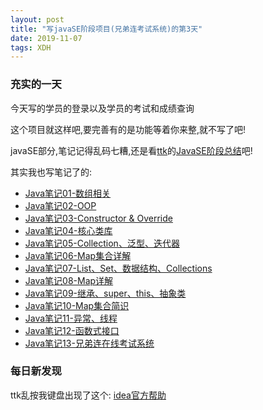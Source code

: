 ```yaml
---  
layout: post  
title: "写javaSE阶段项目(兄弟连考试系统)的第3天"   
date: 2019-11-07
tags: XDH    
---  
```




### 充实的一天
今天写的学员的登录以及学员的考试和成绩查询

这个项目就这样吧,要完善有的是功能等着你来整,就不写了吧!

javaSE部分,笔记记得乱码七糟,还是看[ttk](https://ttk1907.github.io/)的[JavaSE阶段总结](https://ttk1907.github.io/2019/11/01/xiongdihui-javaSE-note-conclusion-%E5%89%AF%E6%9C%AC/)吧!

其实我也写笔记了的:
- [Java笔记01-数组相关](https://victorfengming.github.io/2019/10/note01/)
- [Java笔记02-OOP](https://victorfengming.github.io/2019/10/note02/)
- [Java笔记03-Constructor & Override](https://victorfengming.github.io/2019/10/note03/)
- [Java笔记04-核心类库](https://victorfengming.github.io/2019/10/note04/)
- [Java笔记05-Collection、泛型、迭代器](https://victorfengming.github.io/2019/10/note05/)
- [Java笔记06-Map集合详解](https://victorfengming.github.io/2019/10/note06/)
- [Java笔记07-List、Set、数据结构、Collections](https://victorfengming.github.io/2019/10/note07/)
- [Java笔记08-Map详解](https://victorfengming.github.io/2019/10/note08/)
- [Java笔记09-继承、super、this、抽象类](https://victorfengming.github.io/2019/10/note09/)
- [Java笔记10-Map集合简识](https://victorfengming.github.io/2019/10/note10/)
- [Java笔记11-异常、线程](https://victorfengming.github.io/2019/10/note11/)
- [Java笔记12-函数式接口](https://victorfengming.github.io/2019/10/note13/)
- [Java笔记13-兄弟连在线考试系统](https://victorfengming.github.io/2019/10/note14/)

### 每日新发现
ttk乱按我键盘出现了这个:
[idea官方帮助](https://www.jetbrains.com/help/idea/2019.2/getting-started.html?utm_campaign=IU&utm_content=2019.2&utm_medium=link&utm_source=product)